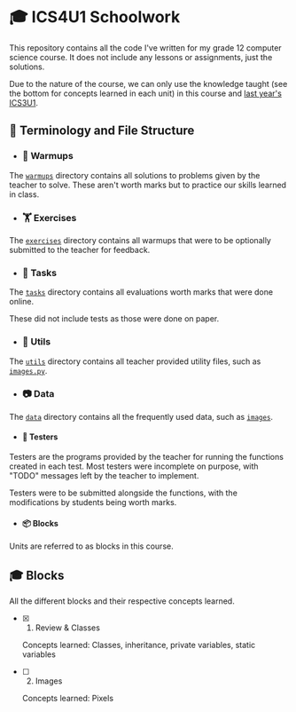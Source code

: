# 🎓 ICS4U1 Schoolwork

This repository contains all the code I've written for my grade 12 computer science course. It does not include any lessons or assignments, just the solutions.

Due to the nature of the course, we can only use the knowledge taught (see the bottom for concepts learned in each unit) in this course and [last year's ICS3U1](https://github.com/ghluka/ICS3U1-Schoolwork).

## 📂 Terminology and File Structure

- ### 💪 Warmups

The [`warmups`](/warmups) directory contains all solutions to problems given by the teacher to solve. These aren't worth marks but to practice our skills learned in class.

- ### 🏋️ Exercises

The [`exercises`](/exercises) directory contains all warmups that were to be optionally submitted to the teacher for feedback.

- ### 📜 Tasks

The [`tasks`](/tasks) directory contains all evaluations worth marks that were done online. 

These did not include tests as those were done on paper.

- ### 🔨 Utils

The [`utils`](/utils) directory contains all teacher provided utility files, such as [`images.py`](/utils/images.py).

- ### 📷 Data

The [`data`](/data) directory contains all the frequently used data, such as [`images`](/data/images).

- #### 🧪 Testers

Testers are the programs provided by the teacher for running the functions created in each test. Most testers were incomplete on purpose, with "TODO" messages left by the teacher to implement.

Testers were to be submitted alongside the functions, with the modifications by students being worth marks.

- #### 📦 Blocks

Units are referred to as blocks in this course.

## 🎓 Blocks

All the different blocks and their respective concepts learned.

- [x] 1. Review & Classes

    Concepts learned: Classes, inheritance, private variables, static variables

- [ ] 2. Images

    Concepts learned: Pixels

